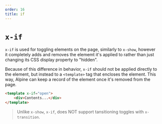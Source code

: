```yaml
---
order: 16
title: if
---
```


# `x-if`

`x-if` is used for toggling elements on the page, similarly to `x-show`, however it completely adds and removes the elememt it's applied to rather than just changing its CSS display property to "hidden".

Because of this difference in behavior, `x-if` should not be applied directly to the element, but instead to a `<template>` tag that encloses the element. This way, Alpine can keep a record of the element once it's removed from the page.

```html
<template x-if="open">
    <div>Contents...</div>
</template>
```

> Unlike `x-show`, `x-if`, does NOT support tansitioning toggles with `x-transition`.

